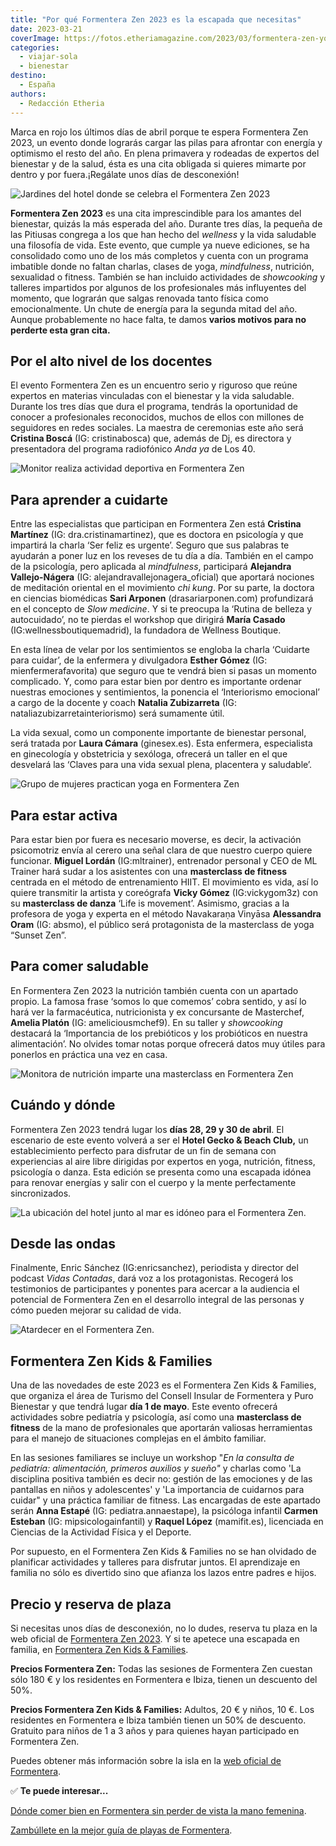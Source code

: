 ```yaml
---
title: "Por qué Formentera Zen 2023 es la escapada que necesitas"
date: 2023-03-21
coverImage: https://fotos.etheriamagazine.com/2023/03/formentera-zen-yoga.jpg
categories: 
  - viajar-sola
  - bienestar
destino: 
  - España
authors: 
  - Redacción Etheria
---
```


Marca en rojo los últimos días de abril porque te espera Formentera Zen 2023, un evento 
donde lograrás cargar las pilas para afrontar con energía y optimismo el resto del año. 
En plena primavera y rodeadas de expertos del bienestar y de la salud, ésta es una cita 
obligada si quieres mimarte por dentro y por fuera.¡Regálate unos días de desconexión! 

![Jardines del hotel donde se celebra el Formentera Zen 2023](https://fotos.etheriamagazine.com/2023/03/formentera-zen-mujeres-atardecer.jpg "Formentera Zen te brinda unos días de desconexión.")

**Formentera Zen 2023** es una cita imprescindible para los amantes del bienestar, 
quizás la más esperada del año. Durante tres días, la pequeña de las Pitiusas congrega a 
los que han hecho del _wellness_ y la vida saludable una filosofía de vida. Este evento, 
que cumple ya nueve ediciones, se ha consolidado como uno de los más completos y cuenta 
con un programa imbatible donde no faltan charlas, clases de yoga, _mindfulness_, 
nutrición, sexualidad o fitness. También se han incluido actividades de _showcooking_ y 
talleres impartidos por algunos de los profesionales más influyentes del momento, que 
lograrán que salgas renovada tanto física como emocionalmente. Un chute de energía para 
la segunda mitad del año. Aunque probablemente no hace falta, te damos **varios motivos 
para no perderte esta gran cita.** 

## Por el alto nivel de los docentes

El evento Formentera Zen es un encuentro serio y riguroso que reúne expertos en materias 
vinculadas con el bienestar y la vida saludable. Durante los tres días que dura el 
programa, tendrás la oportunidad de conocer a profesionales reconocidos, muchos de ellos 
con millones de seguidores en redes sociales. La maestra de ceremonias este año será 
**Cristina Boscá** (IG: cristinabosca) que, además de Dj, es directora y presentadora 
del programa radiofónico _Anda ya_ de Los 40. 

![Monitor realiza actividad deportiva en Formentera Zen](https://fotos.etheriamagazine.com/2023/03/formentera-zen-bienestar.jpg "Las actividades son dirigidas por los mejores profesionales.")

## Para aprender a cuidarte

Entre las especialistas que participan en Formentera Zen está **Cristina Martínez** (IG: 
dra.cristinamartinez), que es doctora en psicología y que impartirá la charla ‘Ser feliz 
es urgente’. Seguro que sus palabras te ayudarán a poner luz en los reveses de tu día a 
día. También en el campo de la psicología, pero aplicada al _mindfulness_, participará 
**Alejandra Vallejo-Nágera** (IG: alejandravallejonagera\_oficial) que aportará nociones 
de meditación oriental en el movimiento _chi kung_. Por su parte, la doctora en ciencias 
biomédicas **Sari Arponen** (drasariarponen.com) profundizará en el concepto de _Slow 
medicine_. Y si te preocupa la ‘Rutina de belleza y autocuidado’, no te pierdas el 
workshop que dirigirá **María Casado** (IG:wellnessboutiquemadrid), la fundadora de 
Wellness Boutique. 

En esta línea de velar por los sentimientos se engloba la charla ‘Cuidarte para cuidar’, 
de la enfermera y divulgadora **Esther Gómez** (IG: mienfermerafavorita) que seguro que 
te vendrá bien si pasas un momento complicado. Y, como para estar bien por dentro es 
importante ordenar nuestras emociones y sentimientos, la ponencia el ‘Interiorismo 
emocional’ a cargo de la docente y coach **Natalia Zubizarreta** (IG: 
nataliazubizarretainteriorismo) será sumamente útil. 

La vida sexual, como un componente importante de bienestar personal, será tratada por 
**Laura Cámara** (ginesex.es). Esta enfermera, especialista en ginecología y obstetricia 
y sexóloga, ofrecerá un taller en el que desvelará las ‘Claves para una vida sexual 
plena, placentera y saludable’. 

![Grupo de mujeres practican yoga en Formentera Zen](https://fotos.etheriamagazine.com/2023/03/formentera-zen-yoga.jpg "Aprenderás técnicas de relajación.")

## Para estar activa

Para estar bien por fuera es necesario moverse, es decir, la activación psicomotriz 
envía al cerero una señal clara de que nuestro cuerpo quiere funcionar. **Miguel 
Lordán** (IG:mltrainer), entrenador personal y CEO de ML Trainer hará sudar a los 
asistentes con una **masterclass de fitness** centrada en el método de entrenamiento 
HIIT. El movimiento es vida, así lo quiere transmitir la artista y coreógrafa **Vicky 
Gómez** (IG:vickygom3z) con su **masterclass de danza** ‘Life is movement’. Asimismo, 
gracias a la profesora de yoga y experta en el método Navakaraṇa Vinyāsa **Alessandra 
Oram** (IG: absmo), el público será protagonista de la masterclass de yoga “Sunset Zen”. 

## Para comer saludable

En Formentera Zen 2023 la nutrición también cuenta con un apartado propio. La famosa 
frase ‘somos lo que comemos’ cobra sentido, y así lo hará ver la farmacéutica, 
nutricionista y ex concursante de Masterchef, **Amelia Platón** (IG: ameliciousmchef9). 
En su taller y _showcooking_ destacará la ‘Importancia de los prebióticos y los 
probióticos en nuestra alimentación’. No olvides tomar notas porque ofrecerá datos muy 
útiles para ponerlos en práctica una vez en casa. 

![Monitora de nutrición imparte una masterclass en Formentera Zen](https://fotos.etheriamagazine.com/2023/03/formentera-zen-nutricion.jpg "La nutrición es imprescindible para llevar una vida saludable.")

## Cuándo y dónde

Formentera Zen 2023 tendrá lugar los **días 28, 29 y 30 de abril**. El escenario de este 
evento volverá a ser el **Hotel Gecko & Beach Club,** un establecimiento perfecto para 
disfrutar de un fin de semana con experiencias al aire libre dirigidas por expertos en 
yoga, nutrición, fitness, psicología o danza. Esta edición se presenta como una escapada 
idónea para renovar energías y salir con el cuerpo y la mente perfectamente 
sincronizados. 

![La ubicación del hotel junto al mar es idóneo para el Formentera Zen.](https://fotos.etheriamagazine.com/2023/03/formentera-zen-hotel-mar.jpg "La ubicación del hotel junto al mar es idóneo para el Formentera Zen.")

## Desde las ondas

Finalmente, Enric Sánchez (IG:enricsanchez), periodista y director del podcast _Vidas 
Contadas_, dará voz a los protagonistas. Recogerá los testimonios de participantes y 
ponentes para acercar a la audiencia el potencial de Formentera Zen en el desarrollo 
integral de las personas y cómo pueden mejorar su calidad de vida. 

![Atardecer en el Formentera Zen.](https://fotos.etheriamagazine.com/2023/03/formentera-zen-grupo.jpg "Atardecer en el Formentera Zen.")

## Formentera Zen Kids & Families

Una de las novedades de este 2023 es el Formentera Zen Kids & Families, que organiza el 
área de Turismo del Consell Insular de Formentera y Puro Bienestar y que tendrá lugar 
**día 1 de mayo**. Este evento ofrecerá actividades sobre pediatría y psicología, así 
como una **masterclass de fitness** de la mano de profesionales que aportarán valiosas 
herramientas para el manejo de situaciones complejas en el ámbito familiar. 

En las sesiones familiares se incluye un workshop "_En la consulta de pediatría: 
alimentación, primeros auxilios y sueño"_ y charlas como 'La disciplina positiva también 
es decir no: gestión de las emociones y de las pantallas en niños y adolescentes' y 'La 
importancia de cuidarnos para cuidar" y una práctica familiar de fitness. Las encargadas 
de este apartado serán **Anna Estapé** (IG: pediatra.annaestape), la psicóloga infantil 
**Carmen Esteban** (IG: mipsicologainfantil) y **Raquel López** (mamifit.es), licenciada 
en Ciencias de la Actividad Física y el Deporte. 

Por supuesto, en el Formentera Zen Kids & Families no se han olvidado de planificar 
actividades y talleres para disfrutar juntos. El aprendizaje en familia no sólo es 
divertido sino que afianza los lazos entre padres e hijos. 

## Precio y reserva de plaza

Si necesitas unos días de desconexión, no lo dudes, reserva tu plaza en la web oficial 
de [Formentera Zen 2023](https://formenterazen.es/). Y si te apetece una escapada en 
familia, en [Formentera Zen Kids & 
Families](https://formenterazen.es/formentera-zen-kids-families/). 

**Precios Formentera Zen:** Todas las sesiones de Formentera Zen cuestan sólo 180 € y 
los residentes en Formentera e Ibiza, tienen un descuento del 50%. 

**Precios Formentera Zen Kids & Families:** Adultos, 20 € y niños, 10 €. Los residentes 
en Formentera e Ibiza también tienen un 50% de descuento. Gratuito para niños de 1 a 3 
años y para quienes hayan participado en Formentera Zen. 

Puedes obtener más información sobre la isla en la [web oficial de 
Formentera](https://www.formentera.es/). 

✅ **Te puede interesar...** 

[Dónde comer bien en Formentera sin perder de vista la mano 
femenina](https://etheriamagazine.com/2022/07/27/mejores-restaurantes-formentera/). 

[Zambúllete en la mejor guía de playas de 
Formentera](https://etheriamagazine.com/2020/04/15/viajar-con-amigas-mejores-playas-formentera/).
